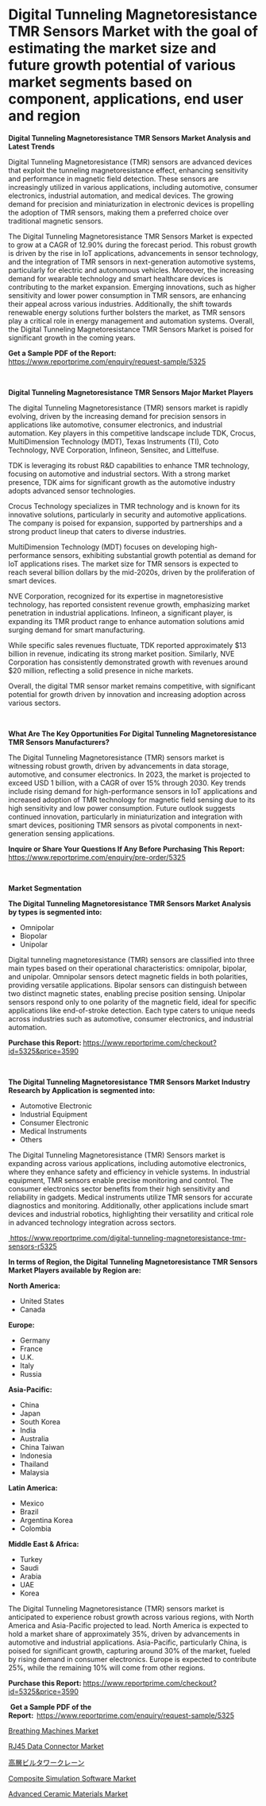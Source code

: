 <p><h1>Digital Tunneling Magnetoresistance TMR Sensors Market with the goal of estimating the market size and future growth potential of various market segments based on component, applications, end user and region</h1></p><p><strong>Digital Tunneling Magnetoresistance TMR Sensors Market Analysis and Latest Trends</strong></p>
<p><p>Digital Tunneling Magnetoresistance (TMR) sensors are advanced devices that exploit the tunneling magnetoresistance effect, enhancing sensitivity and performance in magnetic field detection. These sensors are increasingly utilized in various applications, including automotive, consumer electronics, industrial automation, and medical devices. The growing demand for precision and miniaturization in electronic devices is propelling the adoption of TMR sensors, making them a preferred choice over traditional magnetic sensors.</p><p>The Digital Tunneling Magnetoresistance TMR Sensors Market is expected to grow at a CAGR of 12.90% during the forecast period. This robust growth is driven by the rise in IoT applications, advancements in sensor technology, and the integration of TMR sensors in next-generation automotive systems, particularly for electric and autonomous vehicles. Moreover, the increasing demand for wearable technology and smart healthcare devices is contributing to the market expansion. Emerging innovations, such as higher sensitivity and lower power consumption in TMR sensors, are enhancing their appeal across various industries. Additionally, the shift towards renewable energy solutions further bolsters the market, as TMR sensors play a critical role in energy management and automation systems. Overall, the Digital Tunneling Magnetoresistance TMR Sensors Market is poised for significant growth in the coming years.</p></p>
<p><strong>Get a Sample PDF of the Report:&nbsp;</strong> <a href="https://www.reportprime.com/enquiry/request-sample/5325">https://www.reportprime.com/enquiry/request-sample/5325</a></p>
<p>&nbsp;</p>
<p><strong>Digital Tunneling Magnetoresistance TMR Sensors Major Market Players</strong></p>
<p><p>The digital Tunneling Magnetoresistance (TMR) sensors market is rapidly evolving, driven by the increasing demand for precision sensors in applications like automotive, consumer electronics, and industrial automation. Key players in this competitive landscape include TDK, Crocus, MultiDimension Technology (MDT), Texas Instruments (TI), Coto Technology, NVE Corporation, Infineon, Sensitec, and Littelfuse.</p><p>TDK is leveraging its robust R&D capabilities to enhance TMR technology, focusing on automotive and industrial sectors. With a strong market presence, TDK aims for significant growth as the automotive industry adopts advanced sensor technologies.</p><p>Crocus Technology specializes in TMR technology and is known for its innovative solutions, particularly in security and automotive applications. The company is poised for expansion, supported by partnerships and a strong product lineup that caters to diverse industries.</p><p>MultiDimension Technology (MDT) focuses on developing high-performance sensors, exhibiting substantial growth potential as demand for IoT applications rises. The market size for TMR sensors is expected to reach several billion dollars by the mid-2020s, driven by the proliferation of smart devices.</p><p>NVE Corporation, recognized for its expertise in magnetoresistive technology, has reported consistent revenue growth, emphasizing market penetration in industrial applications. Infineon, a significant player, is expanding its TMR product range to enhance automation solutions amid surging demand for smart manufacturing.</p><p>While specific sales revenues fluctuate, TDK reported approximately $13 billion in revenue, indicating its strong market position. Similarly, NVE Corporation has consistently demonstrated growth with revenues around $20 million, reflecting a solid presence in niche markets.</p><p>Overall, the digital TMR sensor market remains competitive, with significant potential for growth driven by innovation and increasing adoption across various sectors.</p></p>
<p>&nbsp;</p>
<p><strong>What Are The Key Opportunities For Digital Tunneling Magnetoresistance TMR Sensors Manufacturers?</strong></p>
<p><p>The Digital Tunneling Magnetoresistance (TMR) sensors market is witnessing robust growth, driven by advancements in data storage, automotive, and consumer electronics. In 2023, the market is projected to exceed USD 1 billion, with a CAGR of over 15% through 2030. Key trends include rising demand for high-performance sensors in IoT applications and increased adoption of TMR technology for magnetic field sensing due to its high sensitivity and low power consumption. Future outlook suggests continued innovation, particularly in miniaturization and integration with smart devices, positioning TMR sensors as pivotal components in next-generation sensing applications.</p></p>
<p><strong>Inquire or Share Your Questions If Any Before Purchasing This Report:</strong> <a href="https://www.reportprime.com/enquiry/pre-order/5325">https://www.reportprime.com/enquiry/pre-order/5325</a></p>
<p>&nbsp;</p>
<p><strong>Market Segmentation</strong></p>
<p><strong>The Digital Tunneling Magnetoresistance TMR Sensors Market Analysis by types is segmented into:</strong></p>
<p><ul><li>Omnipolar</li><li>Biopolar</li><li>Unipolar</li></ul></p>
<p><p>Digital tunneling magnetoresistance (TMR) sensors are classified into three main types based on their operational characteristics: omnipolar, bipolar, and unipolar. Omnipolar sensors detect magnetic fields in both polarities, providing versatile applications. Bipolar sensors can distinguish between two distinct magnetic states, enabling precise position sensing. Unipolar sensors respond only to one polarity of the magnetic field, ideal for specific applications like end-of-stroke detection. Each type caters to unique needs across industries such as automotive, consumer electronics, and industrial automation.</p></p>
<p><strong>Purchase this Report:&nbsp;</strong><a href="https://www.reportprime.com/checkout?id=5325&price=3590">https://www.reportprime.com/checkout?id=5325&price=3590</a></p>
<p>&nbsp;</p>
<p><strong>The Digital Tunneling Magnetoresistance TMR Sensors Market Industry Research by Application is segmented into:</strong></p>
<p><ul><li>Automotive Electronic</li><li>Industrial Equipment</li><li>Consumer Electronic</li><li>Medical Instruments</li><li>Others</li></ul></p>
<p><p>The Digital Tunneling Magnetoresistance (TMR) Sensors market is expanding across various applications, including automotive electronics, where they enhance safety and efficiency in vehicle systems. In industrial equipment, TMR sensors enable precise monitoring and control. The consumer electronics sector benefits from their high sensitivity and reliability in gadgets. Medical instruments utilize TMR sensors for accurate diagnostics and monitoring. Additionally, other applications include smart devices and industrial robotics, highlighting their versatility and critical role in advanced technology integration across sectors.</p></p>
<p><a href="https://www.reportprime.com/digital-tunneling-magnetoresistance-tmr-sensors-r5325">&nbsp;https://www.reportprime.com/digital-tunneling-magnetoresistance-tmr-sensors-r5325</a></p>
<p><strong>In terms of Region, the Digital Tunneling Magnetoresistance TMR Sensors Market Players available by Region are:</strong></p>
<p>
    <p> <strong> North America: </strong>
        <ul>
            <li>United States</li>
            <li>Canada</li>
        </ul>
        </p> 
    <p> <strong> Europe: </strong>
        <ul>
            <li>Germany</li>
            <li>France</li>
            <li>U.K.</li>
            <li>Italy</li>
            <li>Russia</li>
        </ul>
        </p> 
    <p> <strong> Asia-Pacific: </strong>
        <ul>
            <li>China</li>
            <li>Japan</li>
            <li>South Korea</li>
            <li>India</li>
            <li>Australia</li>
            <li>China Taiwan</li>
            <li>Indonesia</li>
            <li>Thailand</li>
            <li>Malaysia</li>
        </ul>
        </p> 
    <p> <strong> Latin America: </strong>
        <ul>
            <li>Mexico</li>
            <li>Brazil</li>
            <li>Argentina Korea</li>
            <li>Colombia</li>
        </ul>
        </p> 
    <p> <strong> Middle East & Africa: </strong>
        <ul>
            <li>Turkey</li>
            <li>Saudi</li>
            <li>Arabia</li>
            <li>UAE</li>
            <li>Korea</li>
        </ul>
    </p>
    </p>
<p><p>The Digital Tunneling Magnetoresistance (TMR) sensors market is anticipated to experience robust growth across various regions, with North America and Asia-Pacific projected to lead. North America is expected to hold a market share of approximately 35%, driven by advancements in automotive and industrial applications. Asia-Pacific, particularly China, is poised for significant growth, capturing around 30% of the market, fueled by rising demand in consumer electronics. Europe is expected to contribute 25%, while the remaining 10% will come from other regions.</p></p>
<p><strong>Purchase this Report: </strong><a href="https://www.reportprime.com/checkout?id=5325&price=3590">https://www.reportprime.com/checkout?id=5325&price=3590</a></p>
<p>&nbsp;<strong>Get a Sample PDF of the Report:&nbsp;&nbsp;</strong><a href="https://www.reportprime.com/enquiry/request-sample/5325">https://www.reportprime.com/enquiry/request-sample/5325</a></p>
<p><strong></strong></p>
<p><p><a href="https://medium.com/@broderickleannon/the-breathing-machines-market-has-experienced-impressive-growth-in-recent-years-expanding-its-9cc72e01a6e1?postPublishedType=initial">Breathing Machines Market</a></p><p><a href="https://github.com/napierswinnyfg/Market-Research-Report-List-1/blob/main/rj45-data-connector-market.md">RJ45 Data Connector Market</a></p><p><a href="https://medium.com/@maudward1907/high-rise-building-tower-cranes-market-%E3%81%AF-%E3%82%B3%E3%82%B9%E3%83%88%E7%AE%A1%E7%90%86%E3%81%A8%E5%8A%B9%E7%8E%87%E5%90%91%E4%B8%8A%E3%82%92%E5%84%AA%E5%85%88%E3%81%97%E3%81%BE%E3%81%99-%E3%81%95%E3%82%89%E3%81%AB-%E5%A0%B1%E5%91%8A%E6%9B%B8%E3%81%AF%E5%B8%82%E5%A0%B4%E3%81%AE%E9%9C%80%E8%A6%81%E9%9D%A2%E3%81%A8%E4%BE%9B%E7%B5%A6%E9%9D%A2%E3%81%AE%E4%B8%A1%E6%96%B9%E3%82%92%E3%82%AB%E3%83%90%E3%83%BC%E3%81%97%E3%81%A6%E3%81%84%E3%81%BE%E3%81%99-high-e8a69e9d7d06">高層ビルタワークレーン</a></p><p><a href="https://www.linkedin.com/pulse/global-composite-simulation-software-industry-analysis-report-iwpbf?trackingId=bdzuNxXIQgKphIUg7rf%2BOw%3D%3D">Composite Simulation Software Market</a></p><p><a href="https://medium.com/@samanthasmithk142/the-market-study-covers-the-advanced-ceramic-materials-market-across-various-segments-9460c29a88f8">Advanced Ceramic Materials Market</a></p></p>